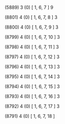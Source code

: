 (5889) 3 (0) [ 1, 6, 7 ] 9 


(8801) 4 (0) [ 1, 6, 7, 8 ] 3 


(8800) 4 (0) [ 1, 6, 7, 9 ] 3 


(8799) 4 (0) [ 1, 6, 7, 10 ] 3 


(8798) 4 (0) [ 1, 6, 7, 11 ] 3 


(8797) 4 (0) [ 1, 6, 7, 12 ] 3 


(8796) 4 (0) [ 1, 6, 7, 13 ] 3 


(8795) 4 (0) [ 1, 6, 7, 14 ] 3 


(8794) 4 (0) [ 1, 6, 7, 15 ] 3 


(8793) 4 (0) [ 1, 6, 7, 16 ] 3 


(8792) 4 (0) [ 1, 6, 7, 17 ] 3 


(8791) 4 (0) [ 1, 6, 7, 18 ]  

